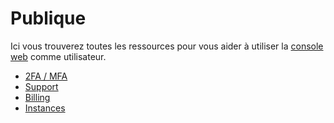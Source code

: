 # Publique

Ici vous trouverez toutes les ressources pour vous aider à utiliser la [console web](https://cloud.comwork.io) comme utilisateur.

* [2FA / MFA](./2FA.md)
* [Support](./support.md)
* [Billing](./billing.md)
* [Instances](./instances.md)
